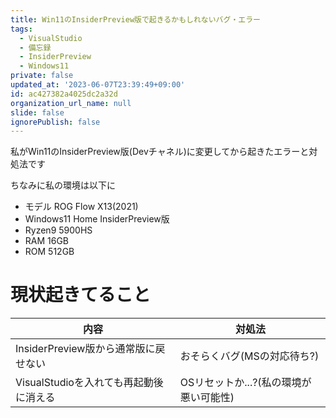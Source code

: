 ```yaml
---
title: Win11のInsiderPreview版で起きるかもしれないバグ・エラー
tags:
  - VisualStudio
  - 備忘録
  - InsiderPreview
  - Windows11
private: false
updated_at: '2023-06-07T23:39:49+09:00'
id: ac427382a4025dc2a32d
organization_url_name: null
slide: false
ignorePublish: false
---
```


私がWin11のInsiderPreview版(Devチャネル)に変更してから起きたエラーと対処法です

ちなみに私の環境は以下に
- モデル ROG Flow X13(2021)
- Windows11 Home InsiderPreview版
- Ryzen9 5900HS
- RAM 16GB
- ROM 512GB
# 現状起きてること

|内容 |対処法|
| --- | --- |
| InsiderPreview版から通常版に戻せない |おそらくバグ(MSの対応待ち?)| 
| VisualStudioを入れても再起動後に消える |OSリセットか...?(私の環境が悪い可能性)|
